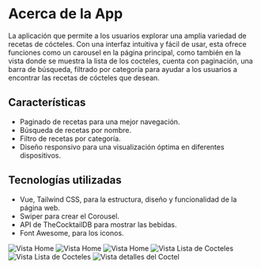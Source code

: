 # Acerca de la App
La aplicación que permite a los usuarios explorar una amplia variedad de recetas de cócteles. Con una interfaz intuitiva y fácil de usar, esta ofrece funciones como un carousel en la página principal, como también en la vista donde se muestra la lista de los cocteles, cuenta con paginación, una barra de búsqueda, filtrado por categoría para ayudar a los usuarios a encontrar las recetas de cócteles que desean.

## Características

- Paginado de recetas para una mejor navegación.
- Búsqueda de recetas por nombre.
- Filtro de recetas por categoría.
- Diseño responsivo para una visualización óptima en diferentes dispositivos.

## Tecnologías utilizadas

- Vue, Tailwind CSS, para la estructura, diseño y funcionalidad de la página web.
- Swiper para crear el Corousel.
- API de TheCocktailDB para mostrar las bebidas.
- Font Awesome, para los iconos.

![Vista Home](/public/images/readme/home1.png)
![Vista Home](/public/images/readme/home2.png)
![Vista Home](/public/images/readme/home3.png)
![Vista Lista de Cocteles](/public/images/readme/cocktailList1.png)
![Vista Lista de Cocteles](/public/images/readme/cocktailList2.png)
![Vista detalles del Coctel](/public/images/readme/cocktaildetails.png)
